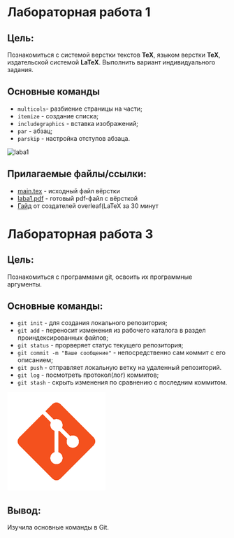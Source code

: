 # Лабораторная работа 1

## Цель:

Познакомиться с системой верстки текстов **TeX**, языком верстки **TeX**, издательской системой **LaTeX**. Выполнить вариант индивидуального задания.

## Основные команды

* `multicols`- разбиение страницы на части;
* `itemize` - создание списка;
* `includegraphics` - вставка изображений;
* `par` - абзац;
* `parskip` - настройка отступов абзаца.

![laba1](https://github.com/user-attachments/assets/130dad1f-25f2-4dfe-b7a1-983aa92e9c4c)

## Прилагаемые файлы/ссылки:
* [main.tex](https://github.com/iis-42x70x/RPIIS/blob/%D0%93%D0%BE%D1%80%D0%B1%D1%83%D0%BD%D0%BE%D0%B2%D0%B0_%D0%9C/sem1/Laba3/main.tex) - исходный файл вёрстки
* [laba1.pdf](https://github.com/iis-42x70x/RPIIS/blob/%D0%93%D0%BE%D1%80%D0%B1%D1%83%D0%BD%D0%BE%D0%B2%D0%B0_%D0%9C/sem1/Laba3/laba1.pdf) - готовый pdf-файл с вёрсткой
* [Гайд](https://www.overleaf.com/learn/latex/Learn_LaTeX_in_30_minutes) от создателей overleaf(LaTeX за 30 минут





# Лабораторная работа 3

## Цель:

Познакомиться с программами git, освоить их программные аргументы.

## Основные команды:

* `git init` - для создания локального репозитория;
* `git add` - переносит изменения из рабочего каталога в раздел проиндексированных файлов;
* `git status` - прорверяет статус текущего репозитория;
* `git commit -m "Ваше сообщение"` - непосредственно сам коммит с его описанием;
* `git push` - отправляет локальную ветку на удаленный репозиторий.
* `git log` - посмотреть протокол(лог) коммитов;
* `git stash` - скрыть изменения по сравнению с последним коммитом.

 ![](laba1.png)
 
## Вывод:
Изучила основные команды в Git.
